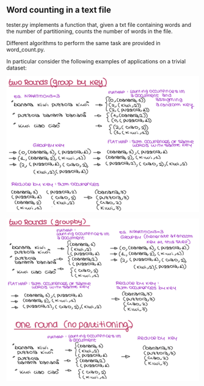 ## Word counting in a text file
tester.py implements a function that, given a txt file containing words and the number of partitioning, counts the number of words in the file.

Different algorithms to perform the same task are provided in word_count.py.

In particular consider the following examples of applications on a trivial dataset:
<p align="center">
<img src="figs/ex1.png"  width="800"/> </p>



<p align="center">
<img src="figs/ex2.png"  width="800"/> </p>

